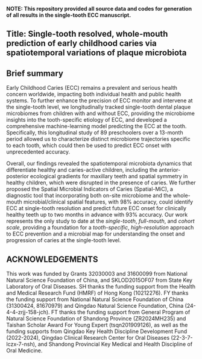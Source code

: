 **NOTE: This repository provided all source data and codes for generation of all results in the single-tooth ECC manuscript.**

## Title: Single-tooth resolved, whole-mouth prediction of early childhood caries via spatiotemporal variations of plaque microbiota

## Brief summary

Early Childhood Caries (ECC) remains a prevalent and serious health concern worldwide, impacting both individual health and public health systems. To further enhance the precision of ECC monitor and intervene at the single-tooth level, we longitudinally tracked single-tooth dental plaque microbiomes from children with and without ECC, providing the microbiome insights into the tooth-specific etiology of ECC, and developed a comprehensive machine-learning model predicting the ECC at the tooth. Specifically, this longitudinal study of 89 preschoolers over a 13-month period allowed us to characterize distinct microbiome trajectories specific to each tooth, which could then be used to predict ECC onset with unprecedented accuracy.

Overall, our findings revealed the spatiotemporal microbiota dynamics that differentiate healthy and caries-active children, including the anterior-posterior ecological gradients for maxillary teeth and spatial symmetry in healthy children, which were disrupted in the presence of caries. We further proposed the Spatial Microbial Indicators of Caries (Spatial-MiC), a diagnostic tool that incorporating both on-site microbiome and the whole-mouth microbial/clinical spatial features, with 98% accuracy, could identify ECC at single-tooth resolution and predict future ECC onset for clinically healthy teeth up to two months in advance with 93% accuracy. Our work represents the only study to date at the *single-tooth*, *full-mouth*, and *cohort scale*, providing a foundation for a *tooth-specific*, *high-resolution* approach to ECC prevention and a microbial map for understanding the onset and progression of caries at the single-tooth level. 

## ACKNOWLEDGEMENTS
This work was funded by Grants 32030003 and 31600099 from National Natural Science Foundation of China, and SKLOD2015OF07 from State Key Laboratory of Oral Diseases. SH thanks the funding support from the Health and Medical Research Fund (HMRF) of Hong Kong (10212276). FY thanks the funding support from National Natural Science Foundation of China (31300424, 81670979) and Qingdao Natural Science Foundation, China (24-4-4-zrjj-158-jch). FT thanks the funding support from General Program of Natural Science Foundation of Shandong Province (ZR2024MH235) and Taishan Scholar Award For Young Expert (tsqn201909126), as well as the funding supports from Qingdao Key Health Discipline Development Fund (2022-2024), Qingdao Clinical Research Center for Oral Diseases (22-3-7-lczx-7-nsh), and Shandong Provincial Key Medical and Health Discipline of Oral Medicine. 
